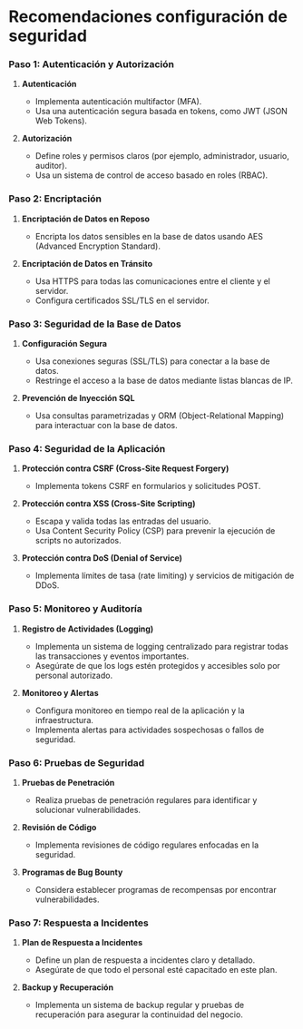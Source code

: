 ﻿


# Recomendaciones configuración de seguridad

### Paso 1: Autenticación y Autorización

1.  **Autenticación**
    
    -   Implementa autenticación multifactor (MFA).
    -   Usa una autenticación segura basada en tokens, como JWT (JSON Web Tokens).
2.  **Autorización**
    
    -   Define roles y permisos claros (por ejemplo, administrador, usuario, auditor).
    -   Usa un sistema de control de acceso basado en roles (RBAC).

### Paso 2: Encriptación

1.  **Encriptación de Datos en Reposo**
    
    -   Encripta los datos sensibles en la base de datos usando AES (Advanced Encryption Standard).
2.  **Encriptación de Datos en Tránsito**
    
    -   Usa HTTPS para todas las comunicaciones entre el cliente y el servidor.
    -   Configura certificados SSL/TLS en el servidor.

### Paso 3: Seguridad de la Base de Datos

1.  **Configuración Segura**
    
    -   Usa conexiones seguras (SSL/TLS) para conectar a la base de datos.
    -   Restringe el acceso a la base de datos mediante listas blancas de IP.
2.  **Prevención de Inyección SQL**
    
    -   Usa consultas parametrizadas y ORM (Object-Relational Mapping) para interactuar con la base de datos.

### Paso 4: Seguridad de la Aplicación

1.  **Protección contra CSRF (Cross-Site Request Forgery)**
    
    -   Implementa tokens CSRF en formularios y solicitudes POST.
2.  **Protección contra XSS (Cross-Site Scripting)**
    
    -   Escapa y valida todas las entradas del usuario.
    -   Usa Content Security Policy (CSP) para prevenir la ejecución de scripts no autorizados.
3.  **Protección contra DoS (Denial of Service)**
    
    -   Implementa límites de tasa (rate limiting) y servicios de mitigación de DDoS.

### Paso 5: Monitoreo y Auditoría

1.  **Registro de Actividades (Logging)**
    
    -   Implementa un sistema de logging centralizado para registrar todas las transacciones y eventos importantes.
    -   Asegúrate de que los logs estén protegidos y accesibles solo por personal autorizado.
2.  **Monitoreo y Alertas**
    
    -   Configura monitoreo en tiempo real de la aplicación y la infraestructura.
    -   Implementa alertas para actividades sospechosas o fallos de seguridad.

### Paso 6: Pruebas de Seguridad

1.  **Pruebas de Penetración**
    
    -   Realiza pruebas de penetración regulares para identificar y solucionar vulnerabilidades.
2.  **Revisión de Código**
    
    -   Implementa revisiones de código regulares enfocadas en la seguridad.
3.  **Programas de Bug Bounty**
    
    -   Considera establecer programas de recompensas por encontrar vulnerabilidades.

### Paso 7: Respuesta a Incidentes

1.  **Plan de Respuesta a Incidentes**
    
    -   Define un plan de respuesta a incidentes claro y detallado.
    -   Asegúrate de que todo el personal esté capacitado en este plan.
2.  **Backup y Recuperación**
    
    -   Implementa un sistema de backup regular y pruebas de recuperación para asegurar la continuidad del negocio.
